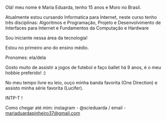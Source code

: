 ﻿Olá! meu nome é Maria Eduarda, tenho 15 anos e Moro no Brasil.

Atualmente estou cursando Informatica para Internet, neste curso tenho três 
disciplinas: Algoritmos e Programação, Projeto e Desenvolvimento de Interfaces
para Internet e Fundamentos da Computação e Hardware

Sou iniciante nessa área da tecnologia!	

Estou no primeiro ano do ensino médio.

Pronomes: ela/dela

Gosto muito de assistir a jogos de futebol e faço ballet há 9 anos, é o meu hobbie preferido! :)

No meu tempo livre eu leio, ouço minha banda favorita (One Direction) e assisto 
minha série favorita (Lucifer).

INTP-T !

Como chegar até mim: instagram - @scieduarda  /  email - mariaduardapinheiro37@gmail.com


